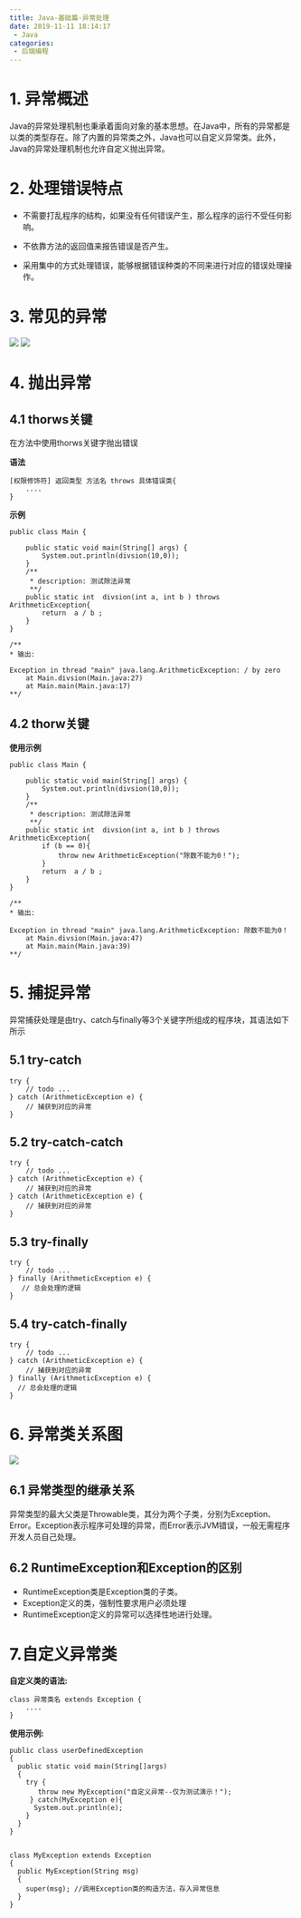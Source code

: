 ```yaml
---
title: Java-基础篇-异常处理
date: 2019-11-11 18:14:17
 - Java
categories:
 - 后端编程
---
```


# 1. 异常概述

Java的异常处理机制也秉承着面向对象的基本思想。在Java中，所有的异常都是以类的类型存在。除了内置的异常类之外，Java也可以自定义异常类。此外，Java的异常处理机制也允许自定义抛出异常。

# 2. 处理错误特点
- 不需要打乱程序的结构，如果没有任何错误产生，那么程序的运行不受任何影响。
- 不依靠方法的返回值来报告错误是否产生。

- 采用集中的方式处理错误，能够根据错误种类的不同来进行对应的错误处理操作。


# 3. 常见的异常

![](https://52lu.github.io/directionsImg/java/common-error-1.png)
![](https://52lu.github.io/directionsImg/java/common-error-2.png)

# 4. 抛出异常
## 4.1 thorws关键
在方法中使用thorws关键字抛出错误

**语法**
```
[权限修饰符] 返回类型 方法名 throws 具体错误类{
    ....
}
```

**示例**
```
public class Main {

    public static void main(String[] args) {
        System.out.println(divsion(10,0));
    }
    /**
     * description: 测试除法异常
     **/
    public static int  divsion(int a, int b ) throws ArithmeticException{
        return  a / b ;
    }
}

/** 
* 输出:

Exception in thread "main" java.lang.ArithmeticException: / by zero
	at Main.divsion(Main.java:27)
	at Main.main(Main.java:17)
**/

```

## 4.2 thorw关键

**使用示例**
```
public class Main {

    public static void main(String[] args) {
        System.out.println(divsion(10,0));
    }
    /**
     * description: 测试除法异常
     **/
    public static int  divsion(int a, int b ) throws ArithmeticException{
        if (b == 0){
            throw new ArithmeticException("除数不能为0！");
        }
        return  a / b ;
    }
}

/** 
* 输出:

Exception in thread "main" java.lang.ArithmeticException: 除数不能为0！
	at Main.divsion(Main.java:47)
	at Main.main(Main.java:39)
**/

```

# 5. 捕捉异常
异常捕获处理是由try、catch与finally等3个关键字所组成的程序块，其语法如下所示
## 5.1 try-catch
```
try {
    // todo ...
} catch (ArithmeticException e) {
    // 捕获到对应的异常
}
```
## 5.2 try-catch-catch
```
try {
    // todo ...
} catch (ArithmeticException e) {
    // 捕获到对应的异常
} catch (ArithmeticException e) {
    // 捕获到对应的异常
}
```

## 5.3 try-finally
```
try {
    // todo ...
} finally (ArithmeticException e) {
   // 总会处理的逻辑
}
```

## 5.4  try-catch-finally
```
try {
    // todo ...
} catch (ArithmeticException e) {
    // 捕获到对应的异常
} finally (ArithmeticException e) {
  // 总会处理的逻辑
}
```

# 6. 异常类关系图
![](https://52lu.github.io/directionsImg/java/throwable-tree.png)

## 6.1 异常类型的继承关系
异常类型的最大父类是Throwable类，其分为两个子类，分别为Exception、Error。Exception表示程序可处理的异常，而Error表示JVM错误，一般无需程序开发人员自己处理。

## 6.2 RuntimeException和Exception的区别
- RuntimeException类是Exception类的子类。
- Exception定义的类，强制性要求用户必须处理 
- RuntimeException定义的异常可以选择性地进行处理。


# 7.自定义异常类

**自定义类的语法:**
```
class 异常类名 extends Exception {
    ....
}
```

**使用示例:**
```
public class userDefinedException
{
  public static void main(String[]args)
  {
    try {
       throw new MyException("自定义异常--仅为测试演示！");
     } catch(MyException e){
      System.out.println(e);
    }
  }
}


class MyException extends Exception
{
  public MyException(String msg)
  {
    super(msg); //调用Exception类的构造方法，存入异常信息
  }
}
```